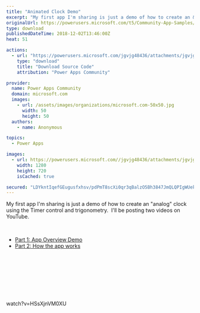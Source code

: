 ```yaml
---
title: "Animated Clock Demo"
excerpt: "My first app I'm sharing is just a demo of how to create an &amp;quot;analog&amp;quot; clock using the Timer control and trigonometry. I'll be posting two"
originalUrl: https://powerusers.microsoft.com/t5/Community-App-Samples/Animated-Clock-Demo/td-p/186829
type: download
publishedDateTime: 2018-12-02T13:46:00Z
heat: 51

actions:
  - url: "https://powerusers.microsoft.com/jgvjg48436/attachments/jgvjg48436/AppFeedbackGallery/55/2/Animated%20Clock%20Demo.msapp"
    type: "download"
    title: "Download Source Code"
    attribution: "Power Apps Community"

provider:
  name: Power Apps Community
  domain: microsoft.com
  images:
    - url: /assets/images/organizations/microsoft.com-50x50.jpg
      width: 50
      height: 50
  authors:
    - name: Anonymous

topics:
  - Power Apps

images:
  - url: https://powerusers.microsoft.com//jgvjg48436/attachments/jgvjg48436/AppFeedbackGallery/55/1/PowerApps%20Video%20-%20Animated%20Clock%20Demo%20-%20Thumnail%20-%20Community.png
    width: 1280
    height: 720
    isCached: true

secured: "LDYkntIqefGEugusfxhsv/pdPmT8scXi0qr3qBalzO5Bh3847JmQLQPIgWUekDWI8O4aXA8wmFZTZGT1loHPON6E/TeD4jF4sq7m3XTm8yqgU0A4l1TaQEx+cbcWbsuLWhCtJZRRMVfpBF0SX7MaxgO7RvS5yLLkSuO+5aygbkaudjVF0qVYuBhWpyincwjSydMAOUDEtvuTcf9A5bduJ4VttMTeYQXajVT5n3DaYbBfuRrF6pNZQcbrA3N3yES9Inwn8o9a2LWPfXbZdOWDfIwD8Yx9iFqLhFdftI+C/XC4+Jr86e5IswgCybaWEscIS6oGFOGtm3zqHjNuGSOBUa17OuVAcI5k85nLU2f/JIe792uRZ0p5yX6RwWO9mXDHFiN68wad7hWYK25iOR0CrItvVIfEMqTF4LPmRtUWKSg9Hh/+aoMy+PgJ/mpDAY/m;xHrtEoxMOnI3HXE5Cr9YBA=="
---
```

<p>My first app I'm sharing is just a demo of how to create an "analog" clock using the Timer control and trigonometry.&nbsp; I'll be posting two videos on YouTube.</p><p>&nbsp;</p><ul><li><a href="https://youtu.be/HSsXjnVM0XU" target="_blank" rel="nofollow noopener noreferrer">Part 1: App Overview Demo</a></li><li><a href="https://youtu.be/2ezlCJATPgY" target="_blank" rel="nofollow noopener noreferrer">Part 2: How the app works</a></li></ul><p>&nbsp;</p><p>&nbsp;</p><p>&nbsp;</p><p>&nbsp;</p><p><span class="videoUrl">watch?v=HSsXjnVM0XU</span></p>

